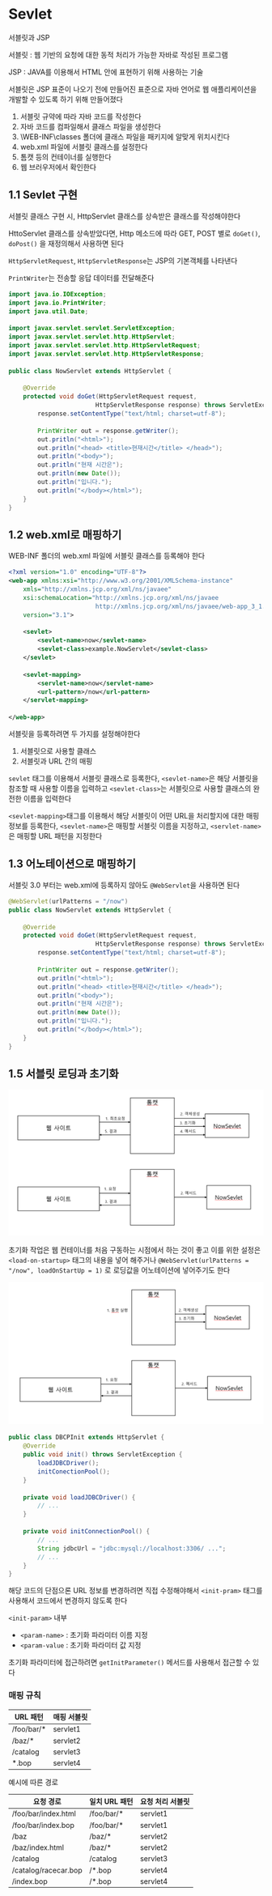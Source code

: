 # Sevlet

서블릿과 JSP

서블릿 : 웹 기반의 요청에 대한 동적 처리가 가능한 자바로 작성된 프로그램

JSP : JAVA를 이용해서 HTML 안에 표현하기 위해 사용하는 기술

서블릿은 JSP 표준이 나오기 전에 만들어진 표준으로 자바 언어로 웹 애플리케이션을 개발할 수 있도록 하기 위해 만들어졌다

1. 서블릿 규약에 따라 자바 코드를 작성한다
2. 자바 코드를 컴파일해서 클래스 파일을 생성한다
3. \WEB-INF\classes 폴더에 클래스 파일을 패키지에 알맞게 위치시킨다
4. web.xml 파일에 서블릿 클래스를 설정한다
5. 톰캣 등의 컨테이너를 실행한다
6. 웹 브러우저에서 확인한다

## 1.1 Sevlet 구현

서블릿 클래스 구현 시, HttpServlet 클래스를 상속받은 클래스를 작성해야한다

HttoServlet 클래스를 상속받았다면, Http 메소드에 따라 GET, POST 별로 `doGet()`, `doPost()` 을 재정의해서 사용하면 된다

`HttpServletRequest`, `HttpServletResponse`는 JSP의 기본객체를 나타낸다

`PrintWriter`는 전송할 응답 데이터를 전달해준다

```java
import java.io.IOException;
import java.io.PrintWriter;
import java.util.Date;

import javax.servlet.servlet.ServletException;
import javax.servlet.servlet.http.HttpServlet;
import javax.servlet.servlet.http.HttpServletRequest;
import javax.servlet.servlet.http.HttpServletResponse;

public class NowServlet extends HttpServlet {

    @Override
    protected void doGet(HttpServletRequest request,
                        HttpServletResponse response) throws ServletException, IOException {
        response.setContentType("text/html; charset=utf-8");

        PrintWriter out = response.getWriter();
        out.pritln("<html>");
        out.pritln("<head> <title>현재시간</title> </head>");
        out.pritln("<body>");
        out.pritln("현재 시간은");
        out.pritln(new Date());
        out.pritln("입니다.");
        out.pritln("</body></html>");
    }
}
```

## 1.2 web.xml로 매핑하기

WEB-INF 폴더의 web.xml 파일에 서블릿 클래스를 등록해야 한다

```xml
<?xml version="1.0" encoding="UTF-8"?>
<web-app xmlns:xsi="http://www.w3.org/2001/XMLSchema-instance"
    xmls="http://xmlns.jcp.org/xml/ns/javaee"
    xsi:schemaLocation="http://xmlns.jcp.org/xml/ns/javaee
                        http://xmlns.jcp.org/xml/ns/javaee/web-app_3_1.xsd"
    version="3.1">

    <sevlet>
        <sevlet-name>now</sevlet-name>
        <sevlet-class>example.NowServlet</sevlet-class>
    </sevlet>

    <sevlet-mapping>
        <servlet-name>now</servlet-name>
        <url-pattern>/now</url-pattern>
    </servlet-mapping>

</web-app>
```

서블릿을 등록하려면 두 가지를 설정해야한다

1. 서블릿으로 사용할 클래스
2. 서블릿과 URL 간의 매핑

`sevlet` 태그를 이용해서 서블릿 클래스로 등록한다, `<sevlet-name>`은 해당 서블릿을 참조할 때 사용할 이름을 입력하고 `<sevlet-class>`는 서블릿으로 사용할 클래스의 완전한 이름을 입력한다

`<sevlet-mapping>`태그를 이용해서 해당 서블릿이 어떤 URL을 처리할지에 대한 매핑 정보를 등록한다, `<sevlet-name>`은 매핑할 서블릿 이름을 지정하고, `<servlet-name>`은 매핑할 URL 패턴을 지정한다

## 1.3 어노테이션으로 매핑하기

서블릿 3.0 부터는 web.xml에 등록하지 않아도 `@WebServlet`을 사용하면 된다

```java
@WebServlet(urlPatterns = "/now")
public class NowServlet extends HttpServlet {

    @Override
    protected void doGet(HttpServletRequest request,
                        HttpServletResponse response) throws ServletException, IOException {
        response.setContentType("text/html; charset=utf-8");

        PrintWriter out = response.getWriter();
        out.pritln("<html>");
        out.pritln("<head> <title>현재시간</title> </head>");
        out.pritln("<body>");
        out.pritln("현재 시간은");
        out.pritln(new Date());
        out.pritln("입니다.");
        out.pritln("</body></html>");
    }
}
```

## 1.5 서블릿 로딩과 초기화

<img src="https://github.com/Geol2/Today-I-Learned/blob/main/Java/JSP/images/servlet-init-loading.png" />

초기화 작업은 웹 컨테이너를 처음 구동하는 시점에서 하는 것이 좋고 이를 위한 설정은 `<load-on-startup>` 태그의 내용을 넣어 해주거나 `@WebServlet(urlPatterns = "/now", loadOnStartUp = 1)` 로 로딩값을 어노테이션에 넣어주기도 한다

<img src="https://github.com/Geol2/Today-I-Learned/blob/main/Java/JSP/images/servlet-init.png" />

```java
public class DBCPInit extends HttpServlet {
    @Override
    public void init() throws ServletException {
        loadJDBCDriver();
        initConectionPool();
    }

    private void loadJDBCDriver() {
        // ...
    }

    private void initConnectionPool() {
        // ...
        String jdbcUrl = "jdbc:mysql://localhost:3306/ ...";
        // ...
    }
}
```

해당 코드의 단점으론 URL 정보를 변경하려면 직접 수정해야해서 `<init-pram>` 태그를 사용해서 코드에서 변경하지 않도록 한다

`<init-param>` 내부
  - `<param-name>` : 초기화 파라미터 이름 지정
  - `<param-value` : 초기화 파라미터 값 지정

초기화 파라미터에 접근하려면 `getInitParameter()` 메서드를 사용해서 접근할 수 있다

### 매핑 규칙

| URL 패턴   | 매핑 서블릿 |
|------------|-------------|
| /foo/bar/* | servlet1    |
| /baz/*     | servlet2    |
| /catalog   | servlet3    |
| *.bop      | servlet4    |

예시에 따른 경로

|     요청 경로        | 일치 URL 패턴 | 요청 처리 서블릿 |
|----------------------|-------------|-----------------|
| /foo/bar/index.html  | /foo/bar/*  | servlet1        |
| /foo/bar/index.bop   | /foo/bar/*  | servlet1        |
| /baz                 | /baz/*      | servlet2        |
| /baz/index.html      | /baz/*      | servlet2        |
| /catalog             | /catalog    | servlet3        |
| /catalog/racecar.bop | /*.bop      | servlet4        |
| /index.bop           | /*.bop      | servlet4        |